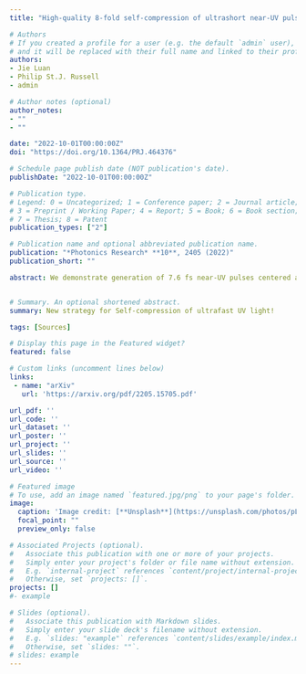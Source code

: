 ```yaml
---
title: "High-quality 8-fold self-compression of ultrashort near-UV pulses in an Ar-filled ultrathin-walled photonic crystal fiber"

# Authors
# If you created a profile for a user (e.g. the default `admin` user), write the username (folder name) here 
# and it will be replaced with their full name and linked to their profile.
authors:
- Jie Luan
- Philip St.J. Russell
- admin

# Author notes (optional)
author_notes:
- ""
- ""

date: "2022-10-01T00:00:00Z"
doi: "https://doi.org/10.1364/PRJ.464376"

# Schedule page publish date (NOT publication's date).
publishDate: "2022-10-01T00:00:00Z"

# Publication type.
# Legend: 0 = Uncategorized; 1 = Conference paper; 2 = Journal article;
# 3 = Preprint / Working Paper; 4 = Report; 5 = Book; 6 = Book section;
# 7 = Thesis; 8 = Patent
publication_types: ["2"]

# Publication name and optional abbreviated publication name.
publication: "*Photonics Research* **10**, 2405 (2022)"
publication_short: ""

abstract: We demonstrate generation of 7.6 fs near-UV pulses centered at 400 nm via 8-fold soliton-effect self-compression in an Ar-filled hollow-core kagomé-style photonic crystal fiber with ultrathin core walls. Analytical calculations of the effective compression length and soliton order permit adjustment of the experimental parameters, and numerical modeling of the nonlinear pulse dynamics in the fiber accurately predicts the spectrotemporal profiles of the self-compressed pulses. After compensation of phase distortion introduced by the optical elements along the beam path from the fiber to the diagnostics, 71% of the pulse energy was in the main temporal lobe, with peak powers in excess of 0.2 GW. The convenient setup opens up new opportunities for time-resolved studies in spectroscopy, chemistry, and materials science.


# Summary. An optional shortened abstract.
summary: New strategy for Self-compression of ultrafast UV light! 

tags: [Sources]

# Display this page in the Featured widget?
featured: false

# Custom links (uncomment lines below)
links:
 - name: "arXiv"
   url: 'https://arxiv.org/pdf/2205.15705.pdf'

url_pdf: ''
url_code: ''
url_dataset: ''
url_poster: ''
url_project: ''
url_slides: ''
url_source: ''
url_video: ''

# Featured image
# To use, add an image named `featured.jpg/png` to your page's folder. 
image:
  caption: 'Image credit: [**Unsplash**](https://unsplash.com/photos/pLCdAaMFLTE)'
  focal_point: ""
  preview_only: false

# Associated Projects (optional).
#   Associate this publication with one or more of your projects.
#   Simply enter your project's folder or file name without extension.
#   E.g. `internal-project` references `content/project/internal-project/index.md`.
#   Otherwise, set `projects: []`.
projects: []
#- example

# Slides (optional).
#   Associate this publication with Markdown slides.
#   Simply enter your slide deck's filename without extension.
#   E.g. `slides: "example"` references `content/slides/example/index.md`.
#   Otherwise, set `slides: ""`.
# slides: example
---
```

